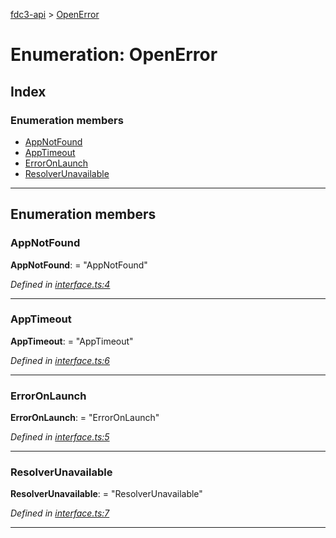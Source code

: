 [fdc3-api](../README.md) > [OpenError](../enums/openerror.md)

# Enumeration: OpenError

## Index

### Enumeration members

* [AppNotFound](openerror.md#appnotfound)
* [AppTimeout](openerror.md#apptimeout)
* [ErrorOnLaunch](openerror.md#erroronlaunch)
* [ResolverUnavailable](openerror.md#resolverunavailable)

---

## Enumeration members

<a id="appnotfound"></a>

###  AppNotFound

**AppNotFound**:  = "AppNotFound"

*Defined in [interface.ts:4](/src/interface.ts#L4)*

___
<a id="apptimeout"></a>

###  AppTimeout

**AppTimeout**:  = "AppTimeout"

*Defined in [interface.ts:6](/src/interface.ts#L6)*

___
<a id="erroronlaunch"></a>

###  ErrorOnLaunch

**ErrorOnLaunch**:  = "ErrorOnLaunch"

*Defined in [interface.ts:5](/src/interface.ts#L5)*

___
<a id="resolverunavailable"></a>

###  ResolverUnavailable

**ResolverUnavailable**:  = "ResolverUnavailable"

*Defined in [interface.ts:7](/src/interface.ts#L7)*

___


